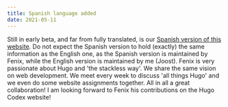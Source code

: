 ```yaml
---
title: Spanish language added
date: 2021-05-11
---
```


Still in early beta, and far from fully translated, is our [Spanish version of this website](/es/). Do not expect the Spanish version to hold (exactly) the same information as the English one, as the Spanish version is maintained by Fenix, while the English version is maintained by me (Joost). Fenix is very passionate about Hugo and 'the stackless way'. We share the same vision on web development. We meet every week to discuss 'all things Hugo' and we even do some website assignments together. All in all a great collaboration! I am looking forward to Fenix his contributions on the Hugo Codex website!